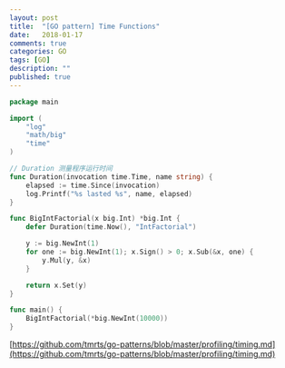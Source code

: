```yaml
---
layout: post
title:  "[GO pattern] Time Functions"
date:   2018-01-17
comments: true
categories: GO
tags: [GO]
description: ""
published: true
---
```



```go
package main

import (
	"log"
	"math/big"
	"time"
)

// Duration 测量程序运行时间
func Duration(invocation time.Time, name string) {
	elapsed := time.Since(invocation)
	log.Printf("%s lasted %s", name, elapsed)
}

func BigIntFactorial(x big.Int) *big.Int {
	defer Duration(time.Now(), "IntFactorial")

	y := big.NewInt(1)
	for one := big.NewInt(1); x.Sign() > 0; x.Sub(&x, one) {
		y.Mul(y, &x)
	}

	return x.Set(y)
}

func main() {
	BigIntFactorial(*big.NewInt(10000))
}
```


[https://github.com/tmrts/go-patterns/blob/master/profiling/timing.md](https://github.com/tmrts/go-patterns/blob/master/profiling/timing.md)


